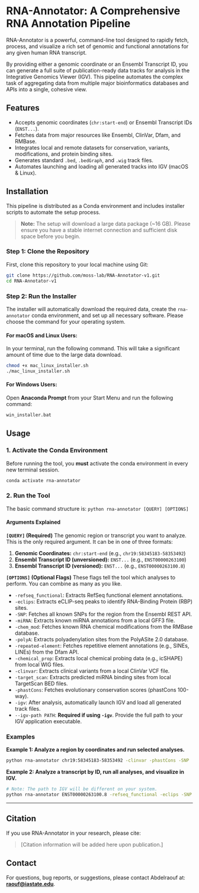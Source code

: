 
# RNA-Annotator: A Comprehensive RNA Annotation Pipeline

RNA-Annotator is a powerful, command-line tool designed to rapidly fetch, process, and visualize a rich set of genomic and functional annotations for any given human RNA transcript.

By providing either a genomic coordinate or an Ensembl Transcript ID, you can generate a full suite of publication-ready data tracks for analysis in the Integrative Genomics Viewer (IGV). This pipeline automates the complex task of aggregating data from multiple major bioinformatics databases and APIs into a single, cohesive view.

## Features

-   Accepts genomic coordinates (`chr:start-end`) or Ensembl Transcript IDs (`ENST...`).
-   Fetches data from major resources like Ensembl, ClinVar, Dfam, and RMBase.
-   Integrates local and remote datasets for conservation, variants, modifications, and protein binding sites.
-   Generates standard `.bed`, `.bedGraph`, and `.wig` track files.
-   Automates launching and loading all generated tracks into IGV (macOS & Linux).

## Installation

This pipeline is distributed as a Conda environment and includes installer scripts to automate the setup process.

> **Note:** The setup will download a large data package (~16 GB). Please ensure you have a stable internet connection and sufficient disk space before you begin.

### Step 1: Clone the Repository

First, clone this repository to your local machine using Git:

```bash
git clone https://github.com/moss-lab/RNA-Annotator-v1.git
cd RNA-Annotator-v1
```

### Step 2: Run the Installer

The installer will automatically download the required data, create the `rna-annotator` conda environment, and set up all necessary software. Please choose the command for your operating system.

#### For macOS and Linux Users:

In your terminal, run the following command. This will take a significant amount of time due to the large data download.
```bash
chmod +x mac_linux_installer.sh
./mac_linux_installer.sh
```

#### For Windows Users:

Open **Anaconda Prompt** from your Start Menu and run the following command:
```cmd
win_installer.bat
```

## Usage

### 1. Activate the Conda Environment

Before running the tool, you **must** activate the conda environment in every new terminal session.

```bash
conda activate rna-annotator
```

### 2. Run the Tool

The basic command structure is:
`python rna-annotator [QUERY] [OPTIONS]`

#### Arguments Explained

**`[QUERY]` (Required)**
The genomic region or transcript you want to analyze. This is the only required argument. It can be in one of three formats:
1.  **Genomic Coordinates:** `chr:start-end` (e.g., `chr19:58345183-58353492`)
2.  **Ensembl Transcript ID (unversioned):** `ENST...` (e.g., `ENST00000263100`)
3.  **Ensembl Transcript ID (versioned):** `ENST...` (e.g., `ENST00000263100.8`)

**`[OPTIONS]` (Optional Flags)**
These flags tell the tool which analyses to perform. You can combine as many as you like.

*   `-refseq_functional`: Extracts RefSeq functional element annotations.
*   `-eclips`: Extracts eCLIP-seq peaks to identify RNA-Binding Protein (RBP) sites.
*   `-SNP`: Fetches all known SNPs for the region from the Ensembl REST API.
*   `-miRNA`: Extracts known miRNA annotations from a local GFF3 file.
*   `-chem_mod`: Fetches known RNA chemical modifications from the RMBase database.
*   `-polyA`: Extracts polyadenylation sites from the PolyASite 2.0 database.
*   `-repeated-element`: Fetches repetitive element annotations (e.g., SINEs, LINEs) from the Dfam API.
*   `-chemical_prop`: Extracts local chemical probing data (e.g., icSHAPE) from local WIG files.
*   `-clinvar`: Extracts clinical variants from a local ClinVar VCF file.
*   `-target_scan`: Extracts predicted miRNA binding sites from local TargetScan BED files.
*   `-phastCons`: Fetches evolutionary conservation scores (phastCons 100-way).
*   `-igv`: After analysis, automatically launch IGV and load all generated track files.
*   `--igv-path PATH`: **Required if using `-igv`**. Provide the full path to your IGV application executable.

### Examples

**Example 1: Analyze a region by coordinates and run selected analyses.**
```bash
python rna-annotator chr19:58345183-58353492 -clinvar -phastCons -SNP
```

**Example 2: Analyze a transcript by ID, run all analyses, and visualize in IGV.**
```bash
# Note: The path to IGV will be different on your system.
python rna-annotator ENST00000263100.8 -refseq_functional -eclips -SNP -miRNA -chem_mod -polyA -repeated-element -clinvar -target_scan -chemical_prop -phastCons -igv --igv-path "/Applications/IGV.app"
```

---

## Citation

If you use RNA-Annotator in your research, please cite:
> [Citation information will be added here upon publication.]

## Contact

For questions, bug reports, or suggestions, please contact Abdelraouf at: **raouf@iastate.edu**.
```
